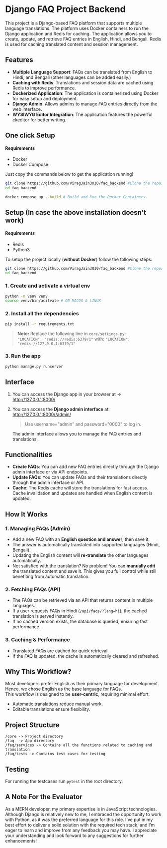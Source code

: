 # Django FAQ Project Backend

This project is a Django-based FAQ platform that supports multiple language translations. The platform uses Docker containers to run the Django application and Redis for caching. The application allows you to create, update, and retrieve FAQ entries in English, Hindi, and Bengali. Redis is used for caching translated content and session management.

## Features

- **Multiple Language Support**: FAQs can be translated from English to Hindi, and Bengali (other languages can be added easily.)
- **Caching with Redis**: Translations and session data are cached using Redis to improve performance.
- **Dockerized Application**: The application is containerized using Docker for easy setup and deployment.
- **Django Admin**: Allows admins to manage FAQ entries directly from the web interface.
- **WYSIWYG Editor Integration**: The application features the powerful ckeditor for better writing.

## One click Setup
#### Requirements
- Docker
- Docker Compose 

Just copy the commands below to get the application running!

```bash
git clone https://github.com/ViragJain3010/faq_backend #Clone the repository
cd faq_backend

docker compose up --build # Build and Run the Docker Containers
```

## Setup (In case the above installation doesn't work)
#### Requirements
- Redis
- Python3

To setup the project locally (**without Docker**) follow the following steps:
```bash
git clone https://github.com/ViragJain3010/faq_backend #Clone the repository
cd faq_backend
```

### 1. Create and activate a virtual env

```bash
python -m venv venv
source venv/bin/acitvate # ON MACOS & LINUX
```

### 2. Install all the dependencies

```bash
pip install -r requirements.txt  
```

>**Note:** Replace the following line in `core/settings.py`:  
`
"LOCATION": "redis://redis:6379/1"
`
with:
`
"LOCATION": "redis://127.0.0.1:6379/1"
`  

### 3. Run the app
```bash
python manage.py runserver
```

## Interface

1. You can access the Django app in your browser at -> http://127.0.0.1:8000/

2. You can access the **Django admin interface** at: http://127.0.0.1:8000//admin/

    > Use username="admin" and password="0000" to log in.

    The admin interface allows you to manage the FAQ entries and translations.

## Functionalities
- **Create FAQs**: You can add new FAQ entries directly through the Django admin interface or via API endpoints.
- **Update FAQs**: You can update FAQs and their translations directly through the admin interface or API.
- **Cache**: The Redis cache will store the translations for fast access. Cache invalidation and updates are handled when English content is updated.

## How It Works  

### 1. Managing FAQs (Admin)  
- Add a new FAQ with an **English question and answer**, then save it.  
- The answer is automatically translated into supported languages (Hindi, Bengali).  
- Updating the English content will **re-translate** the other languages automatically.  
- Not satisfied with the translation? No problem! You can **manually edit** the translated content and save it. This gives you full control while still benefiting from automatic translation. 

### 2. Fetching FAQs (API)  
- The FAQs can be retrieved via an API that returns content in multiple languages.
- If a user requests FAQs in Hindi (`/api/faqs/?lang=hi`), the cached translation is served instantly.  
- If no cached version exists, the database is queried, ensuring fast performance.  

### 3. Caching & Performance  
- Translated FAQs are cached for quick retrieval.  
- If the FAQ is updated, the cache is automatically cleared and refreshed.  

## Why This Workflow?  

Most developers prefer English as their primary language for development. Hence, we chose English as the base language for FAQs.  
This workflow is designed to be **user-centric**, requiring minimal effort:  
- Automatic translations reduce manual work.  
- Editable translations ensure flexibility.  

## Project Structure

```
/core -> Project directory
/faq  -> App directory
/faq/services -> Contains all the functions related to caching and translation
/faq/tests -> Contains test cases for testing
```

## Testing
For running the testcases run `pytest` in the root directory.

## A Note For the Evaluator

As a MERN developer, my primary expertise is in JavaScript technologies. Although Django is relatively new to me, I embraced the opportunity to work with Python, as it was the preferred language for this role. I’ve put in my best effort to deliver a solid solution with the required tech stack, and I’m eager to learn and improve from any feedback you may have. I appreciate your understanding and look forward to any suggestions for further enhancements!